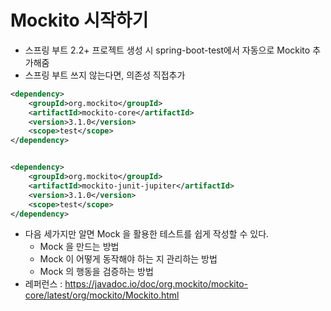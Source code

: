 # Mockito 시작하기
- 스프링 부트 2.2+ 프로젝트 생성 시 spring-boot-test에서 자동으로 Mockito 추가해줌
- 스프링 부트 쓰지 않는다면, 의존성 직접추가
```xml
<dependency>
    <groupId>org.mockito</groupId>
    <artifactId>mockito-core</artifactId>
    <version>3.1.0</version>
    <scope>test</scope>
</dependency>


<dependency>
    <groupId>org.mockito</groupId>
    <artifactId>mockito-junit-jupiter</artifactId>
    <version>3.1.0</version>
    <scope>test</scope>
</dependency>
```
- 다음 세가지만 알면 Mock 을 활용한 테스트를 쉽게 작성할 수 있다.
  - Mock 을 만드는 방법
  - Mock 이 어떻게 동작해야 하는 지 관리하는 방법
  - Mock 의 행동을 검증하는 방법
- 레퍼런스 : https://javadoc.io/doc/org.mockito/mockito-core/latest/org/mockito/Mockito.html

